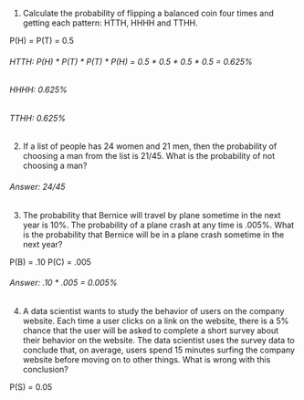 1. Calculate the probability of flipping a balanced coin four times and getting each pattern: HTTH, HHHH and TTHH.

  P(H) = P(T) = 0.5

  ###### HTTH: P(H) \* P(T) \* P(T) \* P(H) = 0.5 \* 0.5 \* 0.5 \* 0.5 = 0.625%

  ###### HHHH: 0.625%

  ###### TTHH: 0.625%

2. If a list of people has 24 women and 21 men, then the probability of choosing a man from the list is 21/45. What is the probability of not choosing a man?

  ###### Answer: 24/45

3. The probability that Bernice will travel by plane sometime in the next year is 10%. The probability of a plane crash at any time is .005%. What is the probability that Bernice will be in a plane crash sometime in the next year?

  P(B) = .10
  P(C) = .005

  ###### Answer: .10 \* .005 = 0.005%

4. A data scientist wants to study the behavior of users on the company website. Each time a user clicks on a link on the website, there is a 5% chance that the user will be asked to complete a short survey about their behavior on the website. The data scientist uses the survey data to conclude that, on average, users spend 15 minutes surfing the company website before moving on to other things. What is wrong with this conclusion?

  P(S) = 0.05
